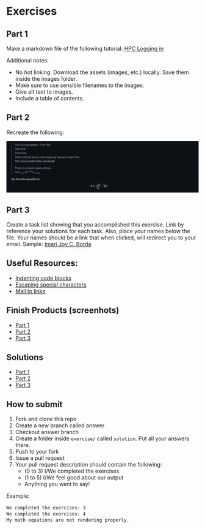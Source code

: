 # Exercises

## Part 1

Make a markdown file of the following tutorial: [HPC Logging in](https://asti.dost.gov.ph/coare/wiki/Main/using-coare/hpc/logging-in)

Additional notes:

- No hot linking. Download the assets (images, etc.) locally. Save them inside the images folder.
- Make sure to use sensible filenames to the images.
- Give alt text to images.
- Include a table of contents.

## Part 2

Recreate the following:

![Part 2 Exercixe](../images/part-2-inst.png)

## Part 3

Create a task list showing that you accomplished this exercise.
Link by reference your solutions for each task. Also, place your names below the file. Your names should be a link that when clicked, will redirect you to your email. Sample: [Imari Joy C. Borda](mailto:icborda@up.edu.ph)

## Useful Resources:

- [Indenting code blocks](https://www.jetbrains.com/help/hub/Markdown-Syntax.html#indented-code-blocks)
- [Escaping special characters](https://www.jetbrains.com/help/hub/Markdown-Syntax.html#backslash-escapes)
- [Mail to links](https://www.w3schools.io/file/markdown-links/#mailto-links-in-markdown)

## Finish Products (screenhots)

- [Part 1](https://raw.githubusercontent.com/ijborda/markdown-tutorial/main/images/part-1.png)
- [Part 2](https://raw.githubusercontent.com/ijborda/markdown-tutorial/main/images/part-2.png)
- [Part 3](https://raw.githubusercontent.com/ijborda/markdown-tutorial/main/images/part-3.png)

## Solutions

- [Part 1](solution/part-1.md)
- [Part 2](solution/part-2.md)
- [Part 3](solution/part-3.md)

## How to submit

1. Fork and clone this repo
2. Create a new branch called answer
3. Checkout answer branch
4. Create a folder inside `exercise/` called `solution`. Put all your answers there.
5. Push to your fork
6. Issue a pull request
7. Your pull request description should contain the following:
   - (0 to 3) I/We completed the exercises
   - (1 to 5) I/We feel good about our output
   - Anything you want to say!

Example:

```
We completed the exercises: 3
We completed the exercises: 4
My math equations are not rendering properly.
```
